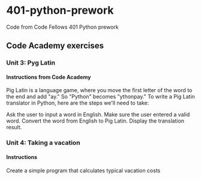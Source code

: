 # 401-python-prework
Code from Code Fellows 401 Python prework

## Code Academy exercises
### Unit 3: Pyg Latin
#### Instructions from Code Academy
Pig Latin is a language game, where you move the first letter of the word to the end and add "ay." So "Python" becomes "ythonpay." To write a Pig Latin translator in Python, here are the steps we'll need to take:

Ask the user to input a word in English.
Make sure the user entered a valid word.
Convert the word from English to Pig Latin.
Display the translation result.

### Unit 4: Taking a vacation
#### Instructions
Create a simple program that calculates typical vacation costs
